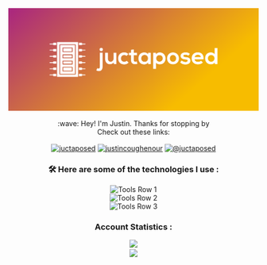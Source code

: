 <div id="header" align="center">
  <img src="https://github.com/juctaposed/juctaposed/blob/main/cover.png" width="600"/>
  <p align="center">
    :wave: Hey! I'm Justin. Thanks for stopping by
    <br>Check out these links: </br>
  </p>
<div id ="badges" align="center">
<a href="https://twitter.com/juctaposed" target="blank"><img align="center" src="https://raw.githubusercontent.com/rahuldkjain/github-profile-readme-generator/master/src/images/icons/Social/twitter.svg" alt="juctaposed" height="30" width="40" /></a>
<a href="https://linkedin.com/in/justincoughenour" target="blank"><img align="center" src="https://raw.githubusercontent.com/rahuldkjain/github-profile-readme-generator/master/src/images/icons/Social/linked-in-alt.svg" alt="justincoughenour" height="30" width="40" /></a>
<a href="https://hashnode.com/@juctaposed" target="blank"><img align="center" src="https://raw.githubusercontent.com/rahuldkjain/github-profile-readme-generator/master/src/images/icons/Social/hashnode.svg" alt="@juctaposed" height="30" width="40" /></a>
  
 </div>
  
### :hammer_and_wrench: Here are some of the technologies I use : 
  <div id="tools" align="center">
    <img src="https://skills.thijs.gg/icons?i=js,ts,nodejs,express,git,bash,powershell" alt="Tools Row 1"/>
  </div>
  <div id="tools" align="center">
    <img src="https://skills.thijs.gg/icons?i=azure,react,py,cpp,linux,docker,kubernetes" alt="Tools Row 2"/>
  </div>
  <div id="tools" align="center">
    <img src="https://skills.thijs.gg/icons?i=bootstrap,tailwind,css,mongodb,githubactions,postman,postgres" alt="Tools Row 3"/>
  </div>


### Account Statistics : 
  <div id ="streaks" align="center">
    <img src="http://github-readme-streak-stats.herokuapp.com?user=juctaposed&theme=highcontrast](https://git.io/streak-stats)">
  </div>
    
<!-- ### Stats :  -->
  <div id ="stats" align="center">
    <img src="https://github-readme-stats.vercel.app/api/top-langs/?username=juctaposed&layout=compact&theme=vision-friendly-dark">
   </div>
</div>
